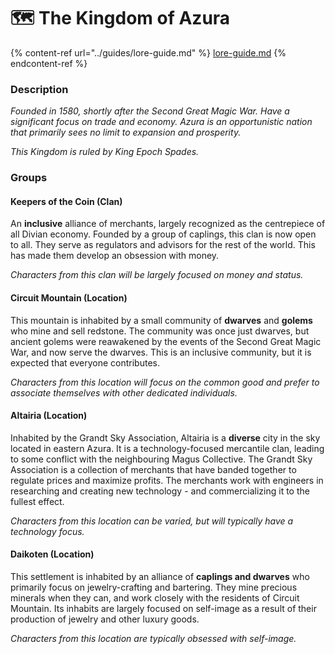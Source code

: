 # 🗺 The Kingdom of Azura

{% content-ref url="../guides/lore-guide.md" %}
[lore-guide.md](../guides/lore-guide.md)
{% endcontent-ref %}

### Description

_Founded in 1580, shortly after the Second Great Magic War. Have a significant focus on trade and economy. Azura is an opportunistic nation that primarily sees no limit to expansion and prosperity._

_This Kingdom is ruled by King Epoch Spades._

### Groups

#### Keepers of the Coin (Clan)

An **inclusive** alliance of merchants, largely recognized as the centrepiece of all Divian economy. Founded by a group of caplings, this clan is now open to all. They serve as regulators and advisors for the rest of the world. This has made them develop an obsession with money.

_Characters from this clan will be largely focused on money and status._

#### Circuit Mountain (Location)

This mountain is inhabited by a small community of **dwarves** and **golems** who mine and sell redstone. The community was once just dwarves, but ancient golems were reawakened by the events of the Second Great Magic War, and now serve the dwarves. This is an inclusive community, but it is expected that everyone contributes.

_Characters from this location will focus on the common good and prefer to associate themselves with other dedicated individuals._

#### Altairia (Location)

Inhabited by the Grandt Sky Association, Altairia is a **diverse** city in the sky located in eastern Azura. It is a technology-focused mercantile clan, leading to some conflict with the neighbouring Magus Collective. The Grandt Sky Association is a collection of merchants that have banded together to regulate prices and maximize profits. The merchants work with engineers in researching and creating new technology - and commercializing it to the fullest effect.

_Characters from this location can be varied, but will typically have a technology focus._

#### Daikoten (Location)

This settlement is inhabited by an alliance of **caplings and dwarves** who primarily focus on jewelry-crafting and bartering. They mine precious minerals when they can, and work closely with the residents of Circuit Mountain. Its inhabits are largely focused on self-image as a result of their production of jewelry and other luxury goods.

_Characters from this location are typically obsessed with self-image._
